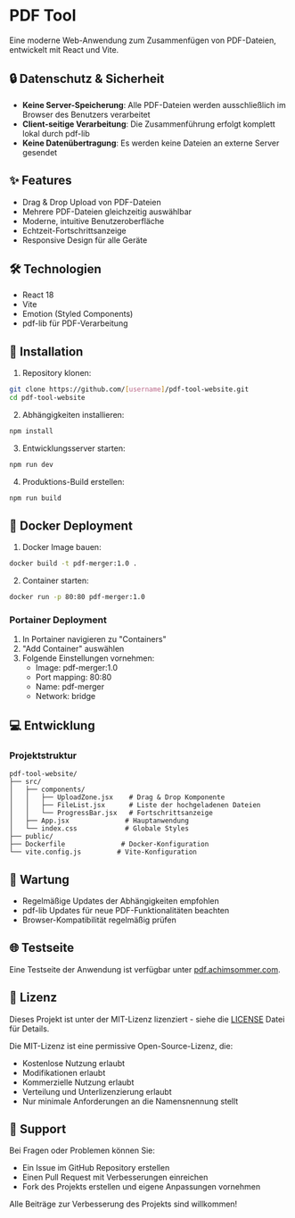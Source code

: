 # PDF Tool

Eine moderne Web-Anwendung zum Zusammenfügen von PDF-Dateien, entwickelt mit React und Vite.

## 🔒 Datenschutz & Sicherheit

- **Keine Server-Speicherung**: Alle PDF-Dateien werden ausschließlich im Browser des Benutzers verarbeitet
- **Client-seitige Verarbeitung**: Die Zusammenführung erfolgt komplett lokal durch pdf-lib
- **Keine Datenübertragung**: Es werden keine Dateien an externe Server gesendet

## ✨ Features

- Drag & Drop Upload von PDF-Dateien
- Mehrere PDF-Dateien gleichzeitig auswählbar
- Moderne, intuitive Benutzeroberfläche
- Echtzeit-Fortschrittsanzeige
- Responsive Design für alle Geräte

## 🛠 Technologien

- React 18
- Vite
- Emotion (Styled Components)
- pdf-lib für PDF-Verarbeitung

## 🚀 Installation

1. Repository klonen:
```bash
git clone https://github.com/[username]/pdf-tool-website.git
cd pdf-tool-website
```

2. Abhängigkeiten installieren:
```bash
npm install
```

3. Entwicklungsserver starten:
```bash
npm run dev
```

4. Produktions-Build erstellen:
```bash
npm run build
```

## 🐳 Docker Deployment

1. Docker Image bauen:
```bash
docker build -t pdf-merger:1.0 .
```

2. Container starten:
```bash
docker run -p 80:80 pdf-merger:1.0
```

### Portainer Deployment

1. In Portainer navigieren zu "Containers"
2. "Add Container" auswählen
3. Folgende Einstellungen vornehmen:
   - Image: pdf-merger:1.0
   - Port mapping: 80:80
   - Name: pdf-merger
   - Network: bridge

## 💻 Entwicklung

### Projektstruktur

```
pdf-tool-website/
├── src/
│   ├── components/
│   │   ├── UploadZone.jsx    # Drag & Drop Komponente
│   │   ├── FileList.jsx      # Liste der hochgeladenen Dateien
│   │   └── ProgressBar.jsx   # Fortschrittsanzeige
│   ├── App.jsx              # Hauptanwendung
│   └── index.css            # Globale Styles
├── public/
├── Dockerfile              # Docker-Konfiguration
└── vite.config.js         # Vite-Konfiguration
```

## 🔧 Wartung

- Regelmäßige Updates der Abhängigkeiten empfohlen
- pdf-lib Updates für neue PDF-Funktionalitäten beachten
- Browser-Kompatibilität regelmäßig prüfen

## 🌐 Testseite

Eine Testseite der Anwendung ist verfügbar unter [pdf.achimsommer.com](http://pdf.achimsommer.com).

## 📝 Lizenz

Dieses Projekt ist unter der MIT-Lizenz lizenziert - siehe die [LICENSE](LICENSE) Datei für Details.

Die MIT-Lizenz ist eine permissive Open-Source-Lizenz, die:
- Kostenlose Nutzung erlaubt
- Modifikationen erlaubt
- Kommerzielle Nutzung erlaubt
- Verteilung und Unterlizenzierung erlaubt
- Nur minimale Anforderungen an die Namensnennung stellt

## 🤝 Support

Bei Fragen oder Problemen können Sie:
- Ein Issue im GitHub Repository erstellen
- Einen Pull Request mit Verbesserungen einreichen
- Fork des Projekts erstellen und eigene Anpassungen vornehmen

Alle Beiträge zur Verbesserung des Projekts sind willkommen!
